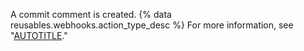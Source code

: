 A commit comment is created. {% data reusables.webhooks.action_type_desc %} For more information, see "[AUTOTITLE](/rest/commits/comments)."

